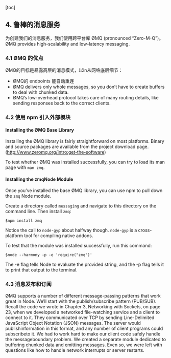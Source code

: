 [toc]

## 4. 鲁棒的消息服务

为创建我们的消息服务，我们使用跨平台库 ØMQ (pronounced “Zero-M-Q”)。ØMQ provides high-scalability and low-latency messaging.

### 4.1 ØMQ 的优点

ØMQ的目标是暴露高层的消息模式，以in从网络底层细节：

- ØMQ的 endpoints 能自动重连
- ØMQ delivers only whole messages, so you don’t have to create buffers to deal with chunked data.
- ØMQ’s  low-overhead  protocol  takes  care  of  many  routing  details,  like sending responses back to the correct clients.

### 4.2 使用 npm 引入外部模块

#### Installing the ØMQ Base Library

Installing the ØMQ library is fairly straightforward on most platforms. Binary and source packages are available from the project download page.(http://www.zeromq.org/intro:get-the-software)

To test whether ØMQ was installed successfully, you can try to load its man page with `man zmq`.

#### Installing the zmqNode Module

Once you’ve installed the base ØMQ library, you can use npm to pull down the `zmq` Node module.

Create a directory called `messaging` and navigate to this directory on the command line. Then install `zmq`:

	$npm install zmq

Notice the call to `node-gyp` about halfway though. `node-gyp` is a cross-platform tool for compiling native addons.

To  test  that  the module was installed successfully, run this command:

	$node --harmony -p -e 'require("zmq")'

The -e flag tells Node to evaluate the provided string, and the -p flag tells it to print that output to the terminal.

### 4.3 消息发布和订阅

ØMQ  supports  a  number  of  different  message-passing  patterns  that  work
great in Node. We’ll start with the publish/subscribe pattern (PUB/SUB).
Recall the code we wrote in Chapter 3, Networking with Sockets, on page 23,
when we developed a networked file-watching service and a client to connect
to  it.  They  communicated  over  TCP  by  sending  Line-Delimited  JavaScript
Object Notation (JSON) messages. The server would publishinformation in
this format, and any number of client programs could subscribeto it.
We  had  to  work  hard  to  make  our  client  code  safely  handle  the  messageboundary  problem.  We  created  a  separate  module  dedicated  to  buffering
chunked data and emitting messages. Even so, we were left with questions
like how to handle network interrupts or server restarts.

